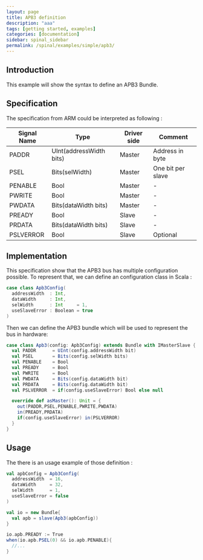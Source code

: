 ```yaml
---
layout: page
title: APB3 definition
description: "aaa"
tags: [getting started, examples]
categories: [documentation]
sidebar: spinal_sidebar
permalink: /spinal/examples/simple/apb3/
---
```


## Introduction
This example will show the syntax to define an APB3 Bundle.

## Specification
The specification from ARM could be interpreted as following :

| Signal Name  | Type | Driver side | Comment |
| ------- | ---- | ---- | ---- |
| PADDR     | UInt(addressWidth bits) | Master | Address in byte |
| PSEL      | Bits(selWidth) | Master | One bit per slave |
| PENABLE   | Bool | Master | -  |
| PWRITE    | Bool | Master | - |
| PWDATA    | Bits(dataWidth bits) | Master | - |
| PREADY    | Bool | Slave | - |
| PRDATA    | Bits(dataWidth bits) | Slave | - |
| PSLVERROR | Bool | Slave | Optional |

## Implementation
This specification show that the APB3 bus has multiple configuration possible. To represent that, we can define an configuration class in Scala :

```scala
case class Apb3Config(
  addressWidth  : Int,
  dataWidth     : Int,
  selWidth      : Int     = 1,
  useSlaveError : Boolean = true
)
```

Then we can define the APB3 bundle which will be used to represent the bus in hardware:

```scala
case class Apb3(config: Apb3Config) extends Bundle with IMasterSlave {
  val PADDR      = UInt(config.addressWidth bit)
  val PSEL       = Bits(config.selWidth bits)
  val PENABLE    = Bool
  val PREADY     = Bool
  val PWRITE     = Bool
  val PWDATA     = Bits(config.dataWidth bit)
  val PRDATA     = Bits(config.dataWidth bit)
  val PSLVERROR  = if(config.useSlaveError) Bool else null

  override def asMaster(): Unit = {
    out(PADDR,PSEL,PENABLE,PWRITE,PWDATA)
    in(PREADY,PRDATA)
    if(config.useSlaveError) in(PSLVERROR)
  }
}
```

## Usage
The there is an usage example of those definition :

```scala
val apbConfig = Apb3Config(
  addressWidth  = 16,
  dataWidth     = 32,
  selWidth      = 1,
  useSlaveError = false
)

val io = new Bundle{
  val apb = slave(Apb3(apbConfig))
}

io.apb.PREADY := True
when(io.apb.PSEL(0) && io.apb.PENABLE){
  //...
}
```
